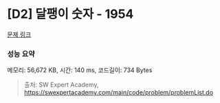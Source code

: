 # [D2] 달팽이 숫자 - 1954 

[문제 링크](https://swexpertacademy.com/main/code/problem/problemDetail.do?contestProbId=AV5PobmqAPoDFAUq) 

### 성능 요약

메모리: 56,672 KB, 시간: 140 ms, 코드길이: 734 Bytes



> 출처: SW Expert Academy, https://swexpertacademy.com/main/code/problem/problemList.do